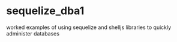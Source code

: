 # sequelize_dba1
worked examples of using sequelize and shelljs libraries to quickly administer databases
